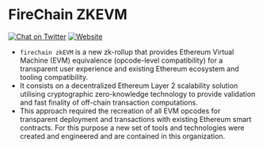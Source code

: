 # FireChain ZKEVM
[![Chat on Twitter][ico-twitter]][link-twitter]
[![Website][ico-website]][link-website]

</div>

[ico-twitter]: https://img.shields.io/twitter/url?label=FireChain&style=social&url=https%3A%2F%2Ftwitter.com%2Fthefirechain
[ico-website]: https://img.shields.io/static/v1?label=docs&message=FireChain&color=7B3FE4

[link-twitter]: https://twitter.com/thefirechain
[link-website]: https://docs.thefirechain.com


- `firechain zkEVM` is a new zk-rollup that provides Ethereum Virtual Machine (EVM) equivalence (opcode-level compatibility) for a transparent user experience and existing Ethereum ecosystem and tooling compatibility.
- It consists on a decentralized Ethereum Layer 2 scalability solution utilising cryptographic zero-knowledge technology to provide validation and fast finality of off-chain transaction computations.
- This approach required the recreation of all EVM opcodes for transparent deployment and transactions with existing Ethereum smart contracts. For this purpose a new set of tools and technologies were created and engineered and are contained in this organization.
